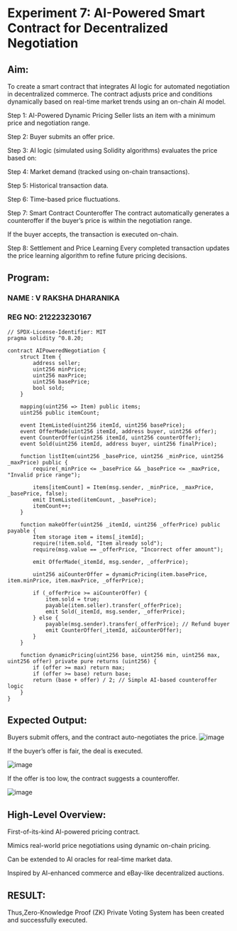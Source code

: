 # Experiment 7: AI-Powered Smart Contract for Decentralized Negotiation
## Aim:
 To create a smart contract that integrates AI logic for automated negotiation in decentralized commerce. The contract adjusts price and conditions dynamically based on real-time market trends using an on-chain AI model.

Step 1:
AI-Powered Dynamic Pricing Seller lists an item with a minimum price and negotiation range.

Step 2:
Buyer submits an offer price.

Step 3:
AI logic (simulated using Solidity algorithms) evaluates the price based on:

Step 4:
Market demand (tracked using on-chain transactions).

Step 5:
Historical transaction data.

Step 6:
Time-based price fluctuations.

Step 7: Smart Contract Counteroffer
The contract automatically generates a counteroffer if the buyer’s price is within the negotiation range.

If the buyer accepts, the transaction is executed on-chain.

Step 8: Settlement and Price Learning
Every completed transaction updates the price learning algorithm to refine future pricing decisions.

## Program:
### NAME  : V RAKSHA DHARANIKA
### REG NO: 212223230167
```
// SPDX-License-Identifier: MIT
pragma solidity ^0.8.20;

contract AIPoweredNegotiation {
    struct Item {
        address seller;
        uint256 minPrice;
        uint256 maxPrice;
        uint256 basePrice;
        bool sold;
    }

    mapping(uint256 => Item) public items;
    uint256 public itemCount;

    event ItemListed(uint256 itemId, uint256 basePrice);
    event OfferMade(uint256 itemId, address buyer, uint256 offer);
    event CounterOffer(uint256 itemId, uint256 counterOffer);
    event Sold(uint256 itemId, address buyer, uint256 finalPrice);

    function listItem(uint256 _basePrice, uint256 _minPrice, uint256 _maxPrice) public {
        require(_minPrice <= _basePrice && _basePrice <= _maxPrice, "Invalid price range");
        
        items[itemCount] = Item(msg.sender, _minPrice, _maxPrice, _basePrice, false);
        emit ItemListed(itemCount, _basePrice);
        itemCount++;
    }

    function makeOffer(uint256 _itemId, uint256 _offerPrice) public payable {
        Item storage item = items[_itemId];
        require(!item.sold, "Item already sold");
        require(msg.value == _offerPrice, "Incorrect offer amount");

        emit OfferMade(_itemId, msg.sender, _offerPrice);

        uint256 aiCounterOffer = dynamicPricing(item.basePrice, item.minPrice, item.maxPrice, _offerPrice);

        if (_offerPrice >= aiCounterOffer) {
            item.sold = true;
            payable(item.seller).transfer(_offerPrice);
            emit Sold(_itemId, msg.sender, _offerPrice);
        } else {
            payable(msg.sender).transfer(_offerPrice); // Refund buyer
            emit CounterOffer(_itemId, aiCounterOffer);
        }
    }

    function dynamicPricing(uint256 base, uint256 min, uint256 max, uint256 offer) private pure returns (uint256) {
        if (offer >= max) return max;
        if (offer >= base) return base;
        return (base + offer) / 2; // Simple AI-based counteroffer logic
    }
}
```

## Expected Output:
Buyers submit offers, and the contract auto-negotiates the price.
![image](https://github.com/user-attachments/assets/2f022004-5522-44c7-9c75-f119c1b8bfa6)


If the buyer’s offer is fair, the deal is executed.

![image](https://github.com/user-attachments/assets/e94cfd7c-d919-4b59-9840-d4d2bfe8c912)

If the offer is too low, the contract suggests a counteroffer.

![image](https://github.com/user-attachments/assets/b6c58eb9-8007-4896-b19b-1073cf0c9af6)


## High-Level Overview:
First-of-its-kind AI-powered pricing contract.


Mimics real-world price negotiations using dynamic on-chain pricing.


Can be extended to AI oracles for real-time market data.


Inspired by AI-enhanced commerce and eBay-like decentralized auctions.

## RESULT:

Thus,Zero-Knowledge Proof (ZK) Private Voting System has been created and successfully executed.
